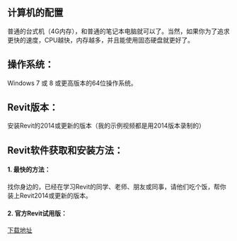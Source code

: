 ## 计算机的配置

普通的台式机（4G内存），和普通的笔记本电脑就可以了。当然，如果你为了追求更快的速度，CPU越快，内存越多，并且能使用固态硬盘就更好了。

## 操作系统：

Windows 7 或 8 或更高版本的64位操作系统。

## Revit版本：

安装Revit的2014或更新的版本（我的示例视频都是用2014版本录制的）

## Revit软件获取和安装方法： 

#### 1. 最快的方法：

找你身边的，已经在学习Revit的同学、老师、朋友或同事，请他们吃个饭，帮你装上Revit2014或更新的版本。

#### 2. 官方Revit试用版：
[下载地址](http://www.autodesk.com.hk/products/autodesk-revit-family/free-trial)